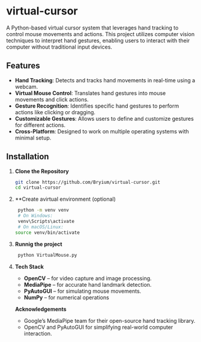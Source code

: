 # virtual-cursor
A Python-based virtual cursor system that leverages hand tracking to control mouse movements and actions. This project utilizes computer vision techniques to interpret hand gestures, enabling users to interact with their computer without traditional input devices.

## Features

- **Hand Tracking**: Detects and tracks hand movements in real-time using a webcam.
- **Virtual Mouse Control**: Translates hand gestures into mouse movements and click actions.
- **Gesture Recognition**: Identifies specific hand gestures to perform actions like clicking or dragging.
- **Customizable Gestures**: Allows users to define and customize gestures for different actions.
- **Cross-Platform**: Designed to work on multiple operating systems with minimal setup.

## Installation

1. **Clone the Repository**
   ```bash
   git clone https://github.com/Bryium/virtual-cursor.git
   cd virtual-cursor

2. **Create  avirtual environment (optional)
   ```bash
    python -m venv venv
    # On Windows:
    venv\Scripts\activate
    # On macOS/Linux:
   source venv/bin/activate
3. **Runnig the project**
   ```bash
    python VirtualMouse.py

4. **Tech Stack**
   - **OpenCV** – for video capture and image processing.
   - **MediaPipe** – for accurate hand landmark detection.
   - **PyAutoGUI** – for simulating mouse movements.
   - **NumPy** – for numerical operations

   **Acknowledgements**
   - Google’s MediaPipe team for their open-source hand tracking library.
   - OpenCV and PyAutoGUI for simplifying real-world computer interaction.
   

 


   
   
